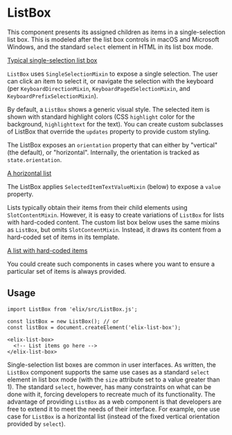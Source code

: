 # ListBox

This component presents its assigned children as items in a single-selection list box. This is modeled after the list box controls in macOS and Microsoft Windows, and the standard `select` element in HTML in its list box mode.

[Typical single-selection list box](/demos/listBox.html)

`ListBox` uses `SingleSelectionMixin` to expose a single selection. The user can click an item to select it, or navigate the selection with the keyboard (per `KeyboardDirectionMixin`, `KeyboardPagedSelectionMixin`, and `KeyboardPrefixSelectionMixin`).

By default, a `ListBox` shows a generic visual style. The selected item is shown with standard highlight colors (CSS `highlight` color for the background, `highlighttext` for the text). You can create custom subclasses of ListBox that override the `updates` property to provide custom styling.

The ListBox exposes an `orientation` property that can either by "vertical" (the default), or "horizontal". Internally, the orientation is tracked as `state.orientation`.


[A horizontal list](/demos/horizontalList.html)

The ListBox applies `SelectedItemTextValueMixin` (below) to expose a `value` property.

Lists typically obtain their items from their child elements using `SlotContentMixin`. However, it is easy to create variations of `ListBox` for lists with hard-coded content. The custom list box below uses the same mixins as `ListBox`, but omits `SlotContentMixin`. Instead, it draws its content from a hard-coded set of items in its template.

[A list with hard-coded items](/demos/countryListBox.html)

You could create such components in cases where you want to ensure a particular set of items is always provided.


## Usage

    import ListBox from 'elix/src/ListBox.js';

    const listBox = new ListBox(); // or
    const listBox = document.createElement('elix-list-box');

    <elix-list-box>
      <!-- List items go here -->
    </elix-list-box>

Single-selection list boxes are common in user interfaces. As written, the `ListBox` component supports the same use cases as a standard `select` element in list box mode (with the `size` attribute set to a value greater than 1). The standard `select`, however, has many constraints on what can be done with it, forcing developers to recreate much of its functionality. The advantage of providing `ListBox` as a web component is that developers are free to extend it to meet the needs of their interface. For example, one use case for `ListBox` is a horizontal list (instead of the fixed vertical orientation provided by `select`).
